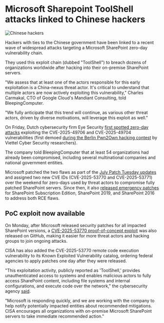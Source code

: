 # Microsoft Sharepoint ToolShell attacks linked to Chinese hackers

![Chinese hackers](https://www.bleepstatic.com/content/hl-images/2025/07/22/Chinese--hackers.jpg)

Hackers with ties to the Chinese government have been linked to a recent wave of widespread attacks targeting a Microsoft SharePoint zero-day vulnerability chain.

They used this exploit chain (dubbed "ToolShell") to breach dozens of organizations worldwide after hacking into their on-premise SharePoint servers.

"We assess that at least one of the actors responsible for this early exploitation is a China-nexus threat actor. It's critical to understand that multiple actors are now actively exploiting this vulnerability," Charles Carmakal, CTO of Google Cloud's Mandiant Consulting, told BleepingComputer.

"We fully anticipate that this trend will continue, as various other threat actors, driven by diverse motivations, will leverage this exploit as well."

On Friday, Dutch cybersecurity firm Eye Security [first spotted zero-day attacks](https://www.bleepingcomputer.com/news/microsoft/microsoft-sharepoint-zero-day-exploited-in-rce-attacks-no-patch-available/) exploiting the CVE-2025-49706 and CVE-2025-49704 vulnerabilities (first demoed [during the Berlin Pwn2Own hacking contest](https://www.bleepingcomputer.com/news/security/hackers-earn-1-078-750-for-28-zero-days-at-pwn2own-berlin/) by Viettel Cyber Security researchers).

The company told BleepingComputer that at least 54 organizations had already been compromised, including several multinational companies and national government entities.

Microsoft patched the two flaws as part of the [July Patch Tuesday updates](https://www.bleepingcomputer.com/news/microsoft/microsoft-july-2025-patch-tuesday-fixes-one-zero-day-137-flaws/) and assigned two new CVE IDs (CVE-2025-53770 and CVE-2025-53771) over the weekend for zero-days used by threat actors to compromise fully patched SharePoint servers. Since then, it also [released emergency patches](https://www.bleepingcomputer.com/news/microsoft/microsoft-releases-emergency-patches-for-sharepoint-rce-flaws-exploited-in-attacks/) for SharePoint Subscription Edition, SharePoint 2019, and SharePoint 2016 to address both RCE flaws.

## PoC exploit now available

On Monday, after Microsoft released security patches for all impacted SharePoint versions, a [CVE-2025-53770 proof-of-concept exploit](https://github.com/kaizensecurity/CVE-2025-53770) was also released on GitHub, making it easier for more threat actors and hacking groups to join ongoing attacks.

CISA has also added the CVE-2025-53770 remote code execution vulnerability to its Known Exploited Vulnerability catalog, ordering federal agencies to apply patches one day after they were released.

"This exploitation activity, publicly reported as 'ToolShell,' provides unauthenticated access to systems and enables malicious actors to fully access SharePoint content, including file systems and internal configurations, and execute code over the network," the cybersecurity agency [said](https://www.cisa.gov/news-events/alerts/2025/07/20/microsoft-releases-guidance-exploitation-sharepoint-vulnerability-cve-2025-53770).

"Microsoft is responding quickly, and we are working with the company to help notify potentially impacted entities about recommended mitigations. CISA encourages all organizations with on-premise Microsoft SharePoint servers to take immediate recommended action."